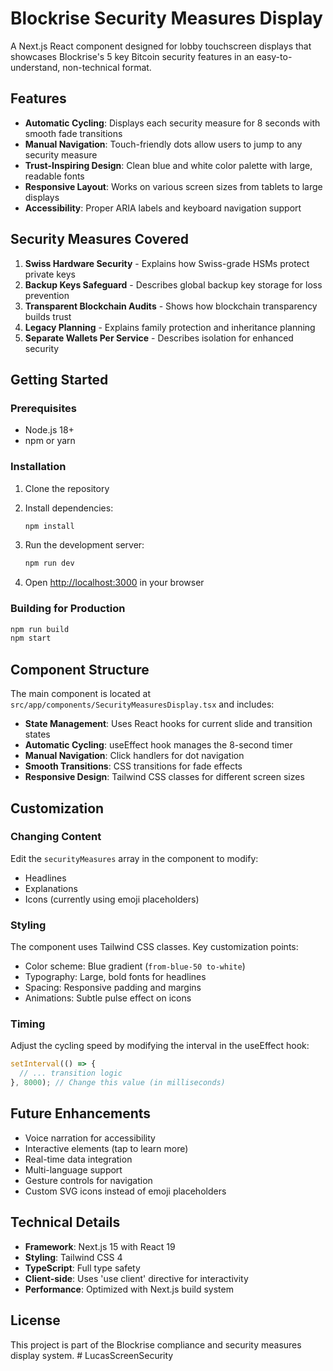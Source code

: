 # Blockrise Security Measures Display

A Next.js React component designed for lobby touchscreen displays that showcases Blockrise's 5 key Bitcoin security features in an easy-to-understand, non-technical format.

## Features

- **Automatic Cycling**: Displays each security measure for 8 seconds with smooth fade transitions
- **Manual Navigation**: Touch-friendly dots allow users to jump to any security measure
- **Trust-Inspiring Design**: Clean blue and white color palette with large, readable fonts
- **Responsive Layout**: Works on various screen sizes from tablets to large displays
- **Accessibility**: Proper ARIA labels and keyboard navigation support

## Security Measures Covered

1. **Swiss Hardware Security** - Explains how Swiss-grade HSMs protect private keys
2. **Backup Keys Safeguard** - Describes global backup key storage for loss prevention
3. **Transparent Blockchain Audits** - Shows how blockchain transparency builds trust
4. **Legacy Planning** - Explains family protection and inheritance planning
5. **Separate Wallets Per Service** - Describes isolation for enhanced security

## Getting Started

### Prerequisites

- Node.js 18+ 
- npm or yarn

### Installation

1. Clone the repository
2. Install dependencies:
   ```bash
   npm install
   ```

3. Run the development server:
   ```bash
   npm run dev
   ```

4. Open [http://localhost:3000](http://localhost:3000) in your browser

### Building for Production

```bash
npm run build
npm start
```

## Component Structure

The main component is located at `src/app/components/SecurityMeasuresDisplay.tsx` and includes:

- **State Management**: Uses React hooks for current slide and transition states
- **Automatic Cycling**: useEffect hook manages the 8-second timer
- **Manual Navigation**: Click handlers for dot navigation
- **Smooth Transitions**: CSS transitions for fade effects
- **Responsive Design**: Tailwind CSS classes for different screen sizes

## Customization

### Changing Content

Edit the `securityMeasures` array in the component to modify:
- Headlines
- Explanations
- Icons (currently using emoji placeholders)

### Styling

The component uses Tailwind CSS classes. Key customization points:
- Color scheme: Blue gradient (`from-blue-50 to-white`)
- Typography: Large, bold fonts for headlines
- Spacing: Responsive padding and margins
- Animations: Subtle pulse effect on icons

### Timing

Adjust the cycling speed by modifying the interval in the useEffect hook:
```javascript
setInterval(() => {
  // ... transition logic
}, 8000); // Change this value (in milliseconds)
```

## Future Enhancements

- Voice narration for accessibility
- Interactive elements (tap to learn more)
- Real-time data integration
- Multi-language support
- Gesture controls for navigation
- Custom SVG icons instead of emoji placeholders

## Technical Details

- **Framework**: Next.js 15 with React 19
- **Styling**: Tailwind CSS 4
- **TypeScript**: Full type safety
- **Client-side**: Uses 'use client' directive for interactivity
- **Performance**: Optimized with Next.js build system

## License

This project is part of the Blockrise compliance and security measures display system.
#   L u c a s S c r e e n S e c u r i t y  
 